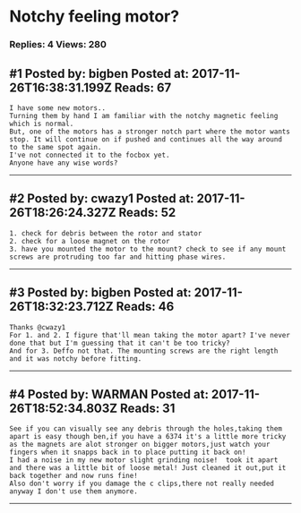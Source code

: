 # Notchy feeling motor?

### Replies: 4 Views: 280

## \#1 Posted by: bigben Posted at: 2017-11-26T16:38:31.199Z Reads: 67

```
I have some new motors..
Turning them by hand I am familiar with the notchy magnetic feeling which is normal.
But, one of the motors has a stronger notch part where the motor wants stop. It will continue on if pushed and continues all the way around to the same spot again.
I've not connected it to the focbox yet.
Anyone have any wise words?
```

---
## \#2 Posted by: cwazy1 Posted at: 2017-11-26T18:26:24.327Z Reads: 52

```
1. check for debris between the rotor and stator
2. check for a loose magnet on the rotor
3. have you mounted the motor to the mount? check to see if any mount screws are protruding too far and hitting phase wires.
```

---
## \#3 Posted by: bigben Posted at: 2017-11-26T18:32:23.712Z Reads: 46

```
Thanks @cwazy1
For 1. and 2. I figure that'll mean taking the motor apart? I've never done that but I'm guessing that it can't be too tricky?
And for 3. Deffo not that. The mounting screws are the right length and it was notchy before fitting.
```

---
## \#4 Posted by: WARMAN Posted at: 2017-11-26T18:52:34.803Z Reads: 31

```
See if you can visually see any debris through the holes,taking them apart is easy though ben,if you have a 6374 it's a little more tricky as the magnets are alot stronger on bigger motors,just watch your fingers when it snapps back in to place putting it back on! 
I had a noise in my new motor slight grinding noise!  took it apart and there was a little bit of loose metal! Just cleaned it out,put it back together and now runs fine!
Also don't worry if you damage the c clips,there not really needed anyway I don't use them anymore.
```

---
